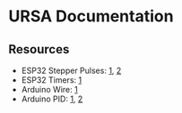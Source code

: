 # URSA Documentation

## Resources

- ESP32 Stepper Pulses: [1](https://docs.espressif.com/projects/esp-idf/en/latest/api-reference/peripherals/rmt.html), [2](http://www.buildlog.net/blog/2017/11/esp32-sending-short-pulses-with-the-rmt/)
- ESP32 Timers: [1](https://github.com/espressif/arduino-esp32/blob/master/libraries/ESP32/examples/Timer/RepeatTimer/RepeatTimer.ino)
- Arduino Wire: [1](https://www.arduino.cc/en/Reference/Wire)
- Arduino PID: [1](https://github.com/br3ttb/Arduino-PID-Library), [2](https://playground.arduino.cc/Code/PIDLibrary/)
